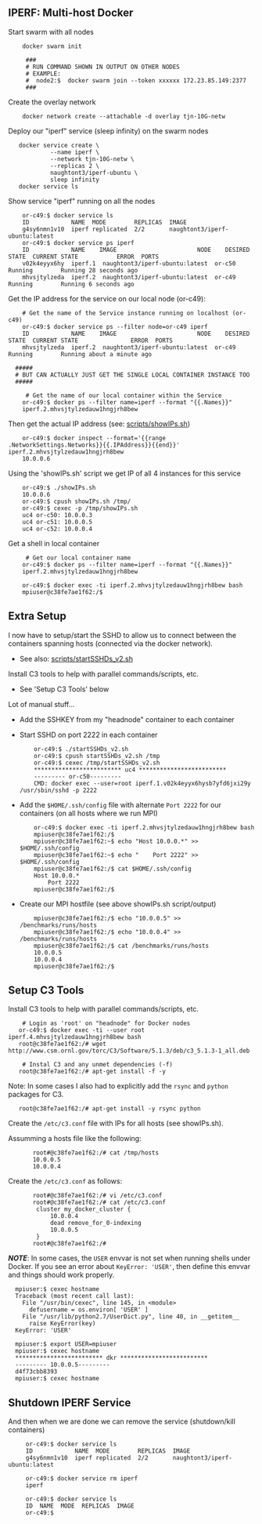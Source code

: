 IPERF: Multi-host Docker
------------------------

Start swarm with all nodes

```
    docker swarm init

     ###
     # RUN COMMAND SHOWN IN OUTPUT ON OTHER NODES
     # EXAMPLE:
     #  node2:$  docker swarm join --token xxxxxx 172.23.85.149:2377
     ###
```


Create the overlay network

```
    docker network create --attachable -d overlay tjn-10G-netw
```

Deploy our "iperf" service (sleep infinity) on the swarm nodes

```
   docker service create \
            --name iperf \
            --network tjn-10G-netw \
            --replicas 2 \
            naughtont3/iperf-ubuntu \
            sleep infinity
   docker service ls
```

Show service "iperf" running on all the nodes

```
    or-c49:$ docker service ls
    ID            NAME  MODE        REPLICAS  IMAGE
    g4sy6nmn1v10  iperf replicated  2/2       naughtont3/iperf-ubuntu:latest
    or-c49:$ docker service ps iperf
    ID            NAME    IMAGE                       NODE    DESIRED STATE  CURRENT STATE           ERROR  PORTS
    v02k4eyyx6hy  iperf.1  naughtont3/iperf-ubuntu:latest  or-c50  Running        Running 28 seconds ago         
    mhvsjtylzeda  iperf.2  naughtont3/iperf-ubuntu:latest  or-c49  Running        Running 6 seconds ago 
```

Get the IP address for the service on our local node (or-c49):

```
    # Get the name of the Service instance running on localhost (or-c49)
    or-c49:$ docker service ps --filter node=or-c49 iperf
    ID            NAME    IMAGE                       NODE    DESIRED STATE  CURRENT STATE               ERROR  PORTS
    mhvsjtylzeda  iperf.2  naughtont3/iperf-ubuntu:latest  or-c49  Running        Running about a minute ago
```

```
  #####
  # BUT CAN ACTUALLY JUST GET THE SINGLE LOCAL CONTAINER INSTANCE TOO
  #####

     # Get the name of our local container within the Service
    or-c49:$ docker ps --filter name=iperf --format "{{.Names}}"
    iperf.2.mhvsjtylzedauw1hngjrh8bew
```

Then get the actual IP address (see: [scripts/showIPs.sh](scripts/showIPs.sh))

```
    or-c49:$ docker inspect --format='{{range .NetworkSettings.Networks}}{{.IPAddress}}{{end}}' iperf.2.mhvsjtylzedauw1hngjrh8bew
    10.0.0.6
```

Using the 'showIPs.sh' script we get IP of all 4 instances for this service

```
    or-c49:$ ./showIPs.sh 
    10.0.0.6
    or-c49:$ cpush showIPs.sh /tmp/
    or-c49:$ cexec -p /tmp/showIPs.sh
    uc4 or-c50: 10.0.0.3
    uc4 or-c51: 10.0.0.5
    uc4 or-c52: 10.0.0.4
```


Get a shell in local container

```
     # Get our local container name
    or-c49:$ docker ps --filter name=iperf --format "{{.Names}}"
    iperf.2.mhvsjtylzedauw1hngjrh8bew

    or-c49:$ docker exec -ti iperf.2.mhvsjtylzedauw1hngjrh8bew bash
    mpiuser@c38fe7ae1f62:/$
```

Extra Setup
-----------
I now have to setup/start the SSHD to allow us to connect between the 
containers spanning hosts (connected via the docker network).
 - See also: [scripts/startSSHDs_v2.sh](scripts/startSSHDs_v2.sh)

Install C3 tools to help with parallel commands/scripts, etc. 
 - See 'Setup C3 Tools' below

Lot of manual stuff...

 - Add the SSHKEY from my "headnode" container to each container
 - Start SSHD on port 2222 in each container

    ```
        or-c49:$ ./startSSHDs_v2.sh 
        or-c49:$ cpush startSSHDs_v2.sh /tmp
        or-c49:$ cexec /tmp/startSSHDs_v2.sh
        ************************* uc4 *************************
        --------- or-c50---------
        CMD: docker exec --user=root iperf.1.v02k4eyyx6hysb7yfd6jxi29y /usr/sbin/sshd -p 2222
    ```

 - Add the `$HOME/.ssh/config` file with alternate `Port 2222` for our containers (on all hosts where we run MPI)

    ```
        or-c49:$ docker exec -ti iperf.2.mhvsjtylzedauw1hngjrh8bew bash
        mpiuser@c38fe7ae1f62:/$
        mpiuser@c38fe7ae1f62:~$ echo "Host 10.0.0.*" >> $HOME/.ssh/config
        mpiuser@c38fe7ae1f62:~$ echo "    Port 2222" >> $HOME/.ssh/config
        mpiuser@c38fe7ae1f62:/$ cat $HOME/.ssh/config
        Host 10.0.0.*
            Port 2222
        mpiuser@c38fe7ae1f62:/$ 
    ```

 - Create our MPI hostfile (see above showIPs.sh script/output)

    ```
        mpiuser@c38fe7ae1f62:/$ echo "10.0.0.5" >> /benchmarks/runs/hosts
        mpiuser@c38fe7ae1f62:/$ echo "10.0.0.4" >> /benchmarks/runs/hosts
        mpiuser@c38fe7ae1f62:/$ cat /benchmarks/runs/hosts 
        10.0.0.5
        10.0.0.4
        mpiuser@c38fe7ae1f62:/$ 
    ```


Setup C3 Tools
--------------

Install C3 tools to help with parallel commands/scripts, etc.

 
 ```
     # Login as 'root' on "headnode" for Docker nodes
    or-c49:$ docker exec -ti --user root iperf.4.mhvsjtylzedauw1hngjrh8bew bash
    root@c38fe7ae1f62:/# wget http://www.csm.ornl.gov/torc/C3/Software/5.1.3/deb/c3_5.1.3-1_all.deb

     # Instal C3 and any unmet dependencies (-f)
    root@c38fe7ae1f62:/# apt-get install -f -y 
 ```

Note: In some cases I also had to explicitly add the `rsync` and `python` 
packages for C3.

 ```
    root@c38fe7ae1f62:/# apt-get install -y rsync python
 ```

Create the `/etc/c3.conf` file with IPs for all hosts (see showIPs.sh).

Assumming a hosts file like the following: 

 ```
        root#@c38fe7ae1f62:/# cat /tmp/hosts 
        10.0.0.5
        10.0.0.4
 ```

Create the `/etc/c3.conf` as follows:

 ```
        root#@c38fe7ae1f62:/# vi /etc/c3.conf
        root#@c38fe7ae1f62:/# cat /etc/c3.conf
         cluster my_docker_cluster {
             10.0.0.4
             dead remove_for_0-indexing
             10.0.0.5
         }
        root#@c38fe7ae1f62:/# 
 ```

***NOTE***: In some cases, the `USER` envvar is not set when running shells under Docker.  If you see an error about `KeyError: 'USER'`, then define this envvar and things should work properly.

  ```
    mpiuser:$ cexec hostname
    Traceback (most recent call last):
      File "/usr/bin/cexec", line 145, in <module>
        defusername = os.environ[ 'USER' ]
      File "/usr/lib/python2.7/UserDict.py", line 40, in __getitem__
        raise KeyError(key)
    KeyError: 'USER'
  ```
 
  ```
    mpiuser:$ export USER=mpiuser
    mpiuser:$ cexec hostname
    ************************* dkr *************************
    --------- 10.0.0.5---------
    d4f73cbb8393
    mpiuser:$ cexec hostname
  ```


Shutdown IPERF Service
----------------------

And then when we are done we can remove the service (shutdown/kill containers)

   ```
        or-c49:$ docker service ls
        ID            NAME  MODE        REPLICAS  IMAGE
        g4sy6nmn1v10  iperf replicated  2/2       naughtont3/iperf-ubuntu:latest
   ```

   ```
        or-c49:$ docker service rm iperf
        iperf
   ```

   ```
        or-c49:$ docker service ls
        ID  NAME  MODE  REPLICAS  IMAGE
        or-c49:$
   ```

